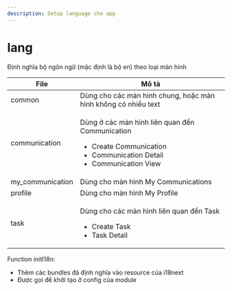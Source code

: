 ```yaml
---
description: Setup language cho app
---
```


# lang

Định nghĩa bộ ngôn ngữ (mặc định là bộ en) theo loại màn hình

| File              | Mô tả                                                                                                                                                |
| ----------------- | ---------------------------------------------------------------------------------------------------------------------------------------------------- |
| common            | Dùng cho các màn hình chung, hoặc màn hình không có nhiều text                                                                                       |
| communication     | <p>Dùng ở các màn hình liên quan đến Communication</p><ul><li>Create Communication</li><li>Communication Detail</li><li>Communication View</li></ul> |
| my\_communication | Dùng cho màn hình My Communications                                                                                                                  |
| profile           | Dùng cho màn hình My Profile                                                                                                                         |
| task              | <p>Dùng cho các màn hình liên quan đến Task</p><ul><li>Create Task</li><li>Task Detail</li></ul>                                                     |

Function initI18n:&#x20;

* Thêm các bundles đã định nghĩa vào resource của i18next
* Được gọi để khởi tạo ở config của module
